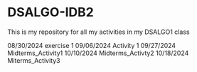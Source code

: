 # DSALGO-IDB2
This is my repository for all my activities in my DSALGO1 class

08/30/2024 exercise 1
09/06/2024 Activity 1
09/27/2024 Midterms_Activity1
10/10/2024 Midterms_Activty2
10/18/2024 Miterms_Activity3
